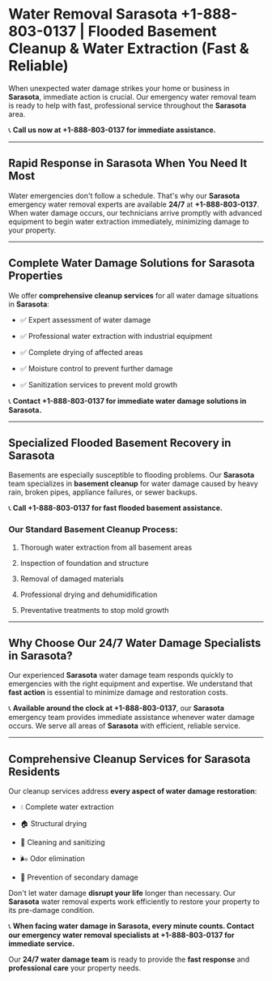 # Water Removal Sarasota +1-888-803-0137 | Flooded Basement Cleanup & Water Extraction (Fast & Reliable)

When unexpected water damage strikes your home or business in **Sarasota**, immediate action is crucial. Our emergency water removal team is ready to help with fast, professional service throughout the **Sarasota** area. 

📞 **Call us now at +1-888-803-0137 for immediate assistance.**

---

## Rapid Response in Sarasota When You Need It Most

Water emergencies don't follow a schedule. That's why our **Sarasota** emergency water removal experts are available **24/7** at **+1-888-803-0137**. When water damage occurs, our technicians arrive promptly with advanced equipment to begin water extraction immediately, minimizing damage to your property.

---

## Complete Water Damage Solutions for Sarasota Properties

We offer **comprehensive cleanup services** for all water damage situations in **Sarasota**:

- ✅ Expert assessment of water damage  
- ✅ Professional water extraction with industrial equipment  
- ✅ Complete drying of affected areas  
- ✅ Moisture control to prevent further damage  
- ✅ Sanitization services to prevent mold growth  

📞 **Contact +1-888-803-0137 for immediate water damage solutions in Sarasota.**

---

## Specialized Flooded Basement Recovery in Sarasota

Basements are especially susceptible to flooding problems. Our **Sarasota** team specializes in **basement cleanup** for water damage caused by heavy rain, broken pipes, appliance failures, or sewer backups. 

📞 **Call +1-888-803-0137 for fast flooded basement assistance.**

### Our Standard Basement Cleanup Process:
1. Thorough water extraction from all basement areas  
2. Inspection of foundation and structure  
3. Removal of damaged materials  
4. Professional drying and dehumidification  
5. Preventative treatments to stop mold growth  

---

## Why Choose Our 24/7 Water Damage Specialists in Sarasota?

Our experienced **Sarasota** water damage team responds quickly to emergencies with the right equipment and expertise. We understand that **fast action** is essential to minimize damage and restoration costs.

📞 **Available around the clock at +1-888-803-0137**, our **Sarasota** emergency team provides immediate assistance whenever water damage occurs. We serve all areas of **Sarasota** with efficient, reliable service.

---

## Comprehensive Cleanup Services for Sarasota Residents

Our cleanup services address **every aspect of water damage restoration**:

- 💧 Complete water extraction  
- 🏠 Structural drying  
- 🧼 Cleaning and sanitizing  
- 🌬️ Odor elimination  
- 🚫 Prevention of secondary damage  

Don't let water damage **disrupt your life** longer than necessary. Our **Sarasota** water removal experts work efficiently to restore your property to its pre-damage condition.

📞 **When facing water damage in Sarasota, every minute counts. Contact our emergency water removal specialists at +1-888-803-0137 for immediate service.**

Our **24/7 water damage team** is ready to provide the **fast response** and **professional care** your property needs.